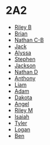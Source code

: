# 2A2

* [Riley B]()
* [Brian]()
* [Nathan C-B]()
* [Jack]()
* [Alyssa]()
* [Stephen]()
* [Jackson](https://github.com/JacksonCottier)
* [Nathan D]()
* [Anthony]()
* [Liam]()
* [Adam]()
* [Dakota]()
* [Angel]()
* [Riley M]()
* [Isaiah]()
* [Tyler]()
* [Logan]()
* [Ben]()
